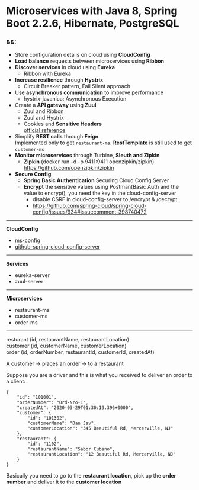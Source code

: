 # Microservices with Java 8, Spring Boot 2.2.6, Hibernate, PostgreSQL
 
### &&:  
- Store configuration details on cloud using **CloudConfig**  
- **Load balance** requests between microservices using **Ribbon**  
- **Discover services** in cloud using **Eureka** 
  - Ribbon with Eureka  
- **Increase resilience** through **Hystrix** 
  - Circuit Breaker pattern, Fail Silent approach 
- Use **asynchronous communication** to improve performance 
  - hystrix-javanica: Asynchronous Execution  
- Create a **API gateway** using **Zuul** 
  - Zuul and Ribbon 
  - Zuul and Hystrix
  - Cookies and **Sensitive Headers**  
  [official reference]   
- Simplify **REST calls** through **Feign**   
Implemented only to get `restaurant-ms`. **RestTemplate** is still used to get `customer-ms`
- **Monitor microservices** through Turbine, **Sleuth and Zipkin**  
  - **Zipkin** (docker run -d -p 9411:9411 openzipkin/zipkin)   
  https://github.com/openzipkin/zipkin
- **Secure Config** 
  - **Spring Basic Authentication** Securing Cloud Config Server 
  - **Encrypt** the sensitive values using Postman(Basic Auth and the value to encrypt), you need the key in the cloud-config-server       
    - disable CSRF in cloud-config-server to /encrypt & /decrypt  
    - https://github.com/spring-cloud/spring-cloud-config/issues/934#issuecomment-398740472  
  
****************
**CloudConfig**  
- [ms-config]
- [github-spring-cloud-config-server]
**************** 
**Services**   
- eureka-server  
- zuul-server
****************
**Microservices**    
- restaurant-ms
- customer-ms
- order-ms   
****************
resturant (id, restaurantName, restaurantLocation)  
customer (id, customerName, customerLocation)  
order (id, orderNumber, restaurantId, customerId, createdAt)  

A customer -> places an order -> to a restaurant  

Suppose you are a driver and this is what you received to deliver an order to a client:
```
{
    "id": "101001",
    "orderNumber": "Ord-Nro-1",
    "createdAt": "2020-03-29T01:30:19.396+0000",
    "customer": {
        "id": "101302",
        "customerName": "Dan Jav",
        "customerLocation": "345 Beautiful Rd, Mercerville, NJ"
    },
    "restaurant": {
        "id": "1102",
        "restaurantName": "Sabor Cubano",
        "restaurantLocation": "12 Beautiful Rd, Mercerville, NJ"
    }
}
``` 

Basically you need to go to the **restaurant location**, pick up the **order number** and deliver it to the **customer location**

[ms-config]:https://github.com/didorg/ms-config
[github-spring-cloud-config-server]:https://github.com/didorg/github-spring-cloud-config-server
[official reference]:https://cloud.spring.io/spring-cloud-static/spring-cloud-netflix/2.2.2.RELEASE/reference/html/#cookies-and-sensitive-headers
